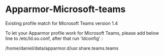 # Apparmor-Microsoft-teams

Existing profile match for Microsoft Teams version 1.4

To let your Apparmor profile work for Microsoft Teams, please add below line to /etc/ld.so.conf, after that run 'ldconfig' :

/home/daniel/data/apparmor.d/usr.share.teams.teams
